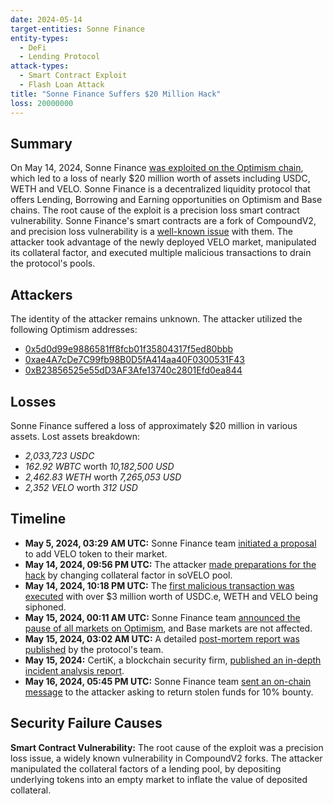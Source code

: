 ```yaml
---
date: 2024-05-14
target-entities: Sonne Finance
entity-types:
  - DeFi
  - Lending Protocol
attack-types:
  - Smart Contract Exploit
  - Flash Loan Attack
title: "Sonne Finance Suffers $20 Million Hack"
loss: 20000000
---
```


## Summary

On May 14, 2024, Sonne Finance [was exploited on the Optimism chain](https://cointelegraph.com/news/sonne-finance-pause-20m-crypto-hack), which led to a loss of nearly $20 million worth of assets including USDC, WETH and VELO. Sonne Finance is a decentralized liquidity protocol that offers Lending, Borrowing and Earning opportunities on Optimism and Base chains. The root cause of the exploit is a precision loss smart contract vulnerability. Sonne Finance's smart contracts are a fork of CompoundV2, and precision loss vulnerability is a [well-known issue](https://www.comp.xyz/t/hundred-finance-exploit-and-compound-v2/4266) with them. The attacker took advantage of the newly deployed VELO market, manipulated its collateral factor, and executed multiple malicious transactions to drain the protocol's pools. 

## Attackers

The identity of the attacker remains unknown. The attacker utilized the following Optimism addresses:

- [0x5d0d99e9886581ff8fcb01f35804317f5ed80bbb](https://optimistic.etherscan.io/address/0x5d0d99e9886581ff8fcb01f35804317f5ed80bbb)
- [0xae4A7cDe7C99fb98B0D5fA414aa40F0300531F43](https://optimistic.etherscan.io/address/0xae4a7cde7c99fb98b0d5fa414aa40f0300531f43)
- [0xB23856525e55dD3AF3Afe13740c2801Efd0ea844](https://optimistic.etherscan.io/address/0xb23856525e55dd3af3afe13740c2801efd0ea844)

## Losses

Sonne Finance suffered a loss of approximately $20 million in various assets. Lost assets breakdown:
- *2,033,723 USDC*
- *162.92 WBTC* worth *10,182,500 USD*
- *2,462.83 WETH* worth *7,265,053 USD*
- *2,352 VELO* worth *312 USD*

## Timeline

- **May 5, 2024, 03:29 AM UTC:** Sonne Finance team [initiated a proposal](https://snapshot.org/#/sonnefi.eth/proposal/0x6f3f62efc77e8c501bf71812d2fdc064710a45618d65736ed886cca38ed16fa3) to add VELO token to their market.
- **May 14, 2024, 09:56 PM UTC:** The attacker [made preparations for the hack](https://optimistic.etherscan.io/tx/0x45c0ccfd3ca1b4a937feebcb0f5a166c409c9e403070808835d41da40732db96) by changing collateral factor in soVELO pool.
- **May 14, 2024, 10:18 PM UTC:** The [first malicious transaction was executed](https://optimistic.etherscan.io/tx/0x9312ae377d7ebdf3c7c3a86f80514878deb5df51aad38b6191d55db53e42b7f0) with over $3 million worth of USDC.e, WETH and VELO being siphoned.
- **May 15, 2024, 00:11 AM UTC:** Sonne Finance team [announced the pause of all markets on Optimism](https://x.com/SonneFinance/status/1790535383005966554), and Base markets are not affected.
- **May 15, 2024, 03:02 AM UTC:** A detailed [post-mortem report was published](https://medium.com/@SonneFinance/post-mortem-sonne-finance-exploit-12f3daa82b06) by the protocol's team.
- **May 15, 2024:** CertiK, a blockchain security firm, [published an in-depth incident analysis report](https://www.certik.com/resources/blog/sonne-finance-incident-analysis).
- **May 16, 2024, 05:45 PM UTC:** Sonne Finance team [sent an on-chain message](https://optimistic.etherscan.io/tx/0x06a7561e4faa5150589f8a25153b97e73339b9e5fa5ad26dc04673283c55894c) to the attacker asking to return stolen funds for 10% bounty.

## Security Failure Causes

**Smart Contract Vulnerability:** The root cause of the exploit was a precision loss issue, a widely known vulnerability in CompoundV2 forks. The attacker manipulated the collateral factors of a lending pool, by depositing underlying tokens into an empty market to inflate the value of deposited collateral.
